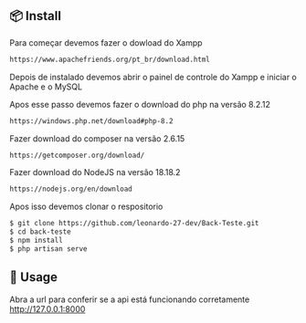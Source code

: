 
## 📦 Install

Para começar devemos fazer o dowload do Xampp
```bash
https://www.apachefriends.org/pt_br/download.html
```
Depois de instalado devemos abrir o painel de controle do Xampp e iniciar o Apache e o MySQL

Apos esse passo devemos fazer o download do php na versão 8.2.12
```bash
https://windows.php.net/download#php-8.2
```
Fazer download do composer na versão 2.6.15
```bash
https://getcomposer.org/download/
```
Fazer download do NodeJS na versão 18.18.2
```bash
https://nodejs.org/en/download
```

Apos isso devemos clonar o respositorio

```bash
$ git clone https://github.com/leonardo-27-dev/Back-Teste.git
$ cd back-teste     
$ npm install
$ php artisan serve
```

## 🔨 Usage

Abra a url para conferir se a api está funcionando corretamente http://127.0.0.1:8000
